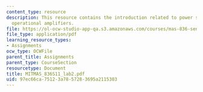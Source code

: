 ```yaml
---
content_type: resource
description: This resource contains the introduction related to power supplies and
  operational amplifiers.
file: https://ol-ocw-studio-app-qa.s3.amazonaws.com/courses/mas-836-sensor-technologies-for-interactive-environments-spring-2011/97ec66ca75123a7857283695a2115303_MITMAS_836S11_lab2.pdf
file_type: application/pdf
learning_resource_types:
- Assignments
ocw_type: OCWFile
parent_title: Assignments
parent_type: CourseSection
resourcetype: Document
title: MITMAS_836S11_lab2.pdf
uid: 97ec66ca-7512-3a78-5728-3695a2115303
---
```

